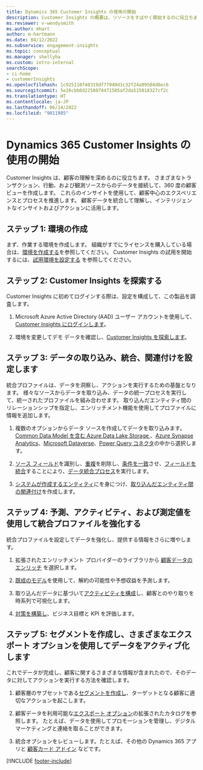 ```yaml
---
title: Dynamics 365 Customer Insights の使用の開始
description: Customer Insights の概要は、リソースをすばやく開始するのに役立ちます。
ms.reviewer: v-wendysmith
ms.author: mhart
author: m-hartmann
ms.date: 04/12/2022
ms.subservice: engagement-insights
ms.topic: conceptual
ms.manager: shellyha
ms.custom: intro-internal
searchScope:
- ci-home
- customerInsights
ms.openlocfilehash: 1c925110f40319df77940d1c32f24a99504d6ec6
ms.sourcegitcommit: 5e26cbb6d2258074471505af2da515818327cf2c
ms.translationtype: HT
ms.contentlocale: ja-JP
ms.lasthandoff: 06/14/2022
ms.locfileid: "9011985"
---
```

# <a name="get-started-with-dynamics-365-customer-insights"></a>Dynamics 365 Customer Insights の使用の開始

Customer Insights は、顧客の理解を深めるのに役立ちます。 さまざまなトランザクション、行動、および観測ソースからのデータを接続して、360 度の顧客ビューを作成します。 これらのインサイトを使用して、顧客中心のエクスペリエンスとプロセスを推進します。 顧客データを統合して理解し、インテリジェントなインサイトおよびアクションに活用します。

## <a name="step-1-create-an-environment"></a>ステップ 1: 環境の作成

まず、作業する環境を作成します。 組織がすでにライセンスを購入している場合は、[環境を作成する](create-environment.md)を参照してください。 Customer Insights の試用を開始するには、[試用環境を設定する](trial-signup.md) を参照してください。

## <a name="step-2-explore-customer-insights"></a>ステップ 2: Customer Insights を探索する

Customer Insights に初めてログインする際は、設定を構成して、この製品を調査します。

1. Microsoft Azure Active Directory (AAD) ユーザー アカウントを使用して、[Customer Insights にログインします](https://home.ci.ai.dynamics.com)。

1. 環境を変更してデモ データを確認し、[Customer Insights を探索します](home.md)。

## <a name="step-3-ingest-unify-and-set-up-relationships-for-your-data"></a>ステップ 3: データの取り込み、統合、関連付けを設定します

統合プロファイルは、データを洞察し、アクションを実行するための基盤となります。 様々なソースからデータを取り込み、データの統一プロセスを実行して、統一されたプロファイルを組み合わせます。 取り込んだエンティティ間のリレーションシップを指定し、エンリッチメント機能を使用してプロファイルに情報を追加します。

1. 複数のオプションからデータ ソースを作成してデータを取り込みます。 [Common Data Model を含む Azure Data Lake Storage ](connect-common-data-model.md)、[Azure Synapse Analytics](connect-synapse.md)、[Microsoft Dataverse](connect-dataverse-managed-lake.md)、[Power Query コネクタ](connect-power-query.md)の中から選択します。

1. [ソース フィールド](map-entities.md)を識別し、[重複](remove-duplicates.md)を削除し、[条件を一致](match-entities.md)させ、[フィールドを統合](merge-entities.md)することにより、[データ統合プロセス](data-unification.md)を実行します。

1. [システムが作成するエンティティ](entities.md)にを身につけ、[取り込んだエンティティ間の関連付け](relationships.md)を作成します。

## <a name="step-4-enhance-unified-profiles-with-predictions-activities-and-measures"></a>ステップ 4: 予測、アクティビティ、および測定値を使用して統合プロファイルを強化する

統合プロファイルを設定してデータを強化し、提供する情報をさらに増やします。

1. 拡張されたエンリッチメント プロバイダーのライブラリから [顧客データのエンリッチ](enrichment-hub.md) を選択します。

1. [既成のモデル](predictions-overview.md)を使用して、解約の可能性や予想収益を予測します。

1. 取り込んだデータに基づいて[アクティビティを構成](activities.md)し、顧客とのやり取りを時系列で可視化します。

1. [対策を構築し](measures.md)、ビジネス目標と KPI を評価します。

## <a name="step-5-create-segments-and-activate-data-through-various-export-options"></a>ステップ 5: セグメントを作成し、さまざまなエクスポート オプションを使用してデータをアクティブ化します

これでデータが完成し、顧客に関するさまざまな情報が含まれたので、そのデータに対してアクションを実行する方法を確認します。

1. 顧客層のサブセットである[セグメントを作成し](segments.md)、ターゲットとなる顧客に適切なアクションを起こします。

1. 顧客データを利用可能な[エクスポート オプション](export-destinations.md)の拡張されたカタログを参照します。 たとえば、データを使用してプロモーションを管理し、デジタル マーケティングと連絡を取ることができます。

1. 統合オプションをレビューします。たとえば、その他の Dynamics 365 アプリと [顧客カード アドイン](customer-card-add-in.md) などです。  


[!INCLUDE [footer-include](includes/footer-banner.md)]
